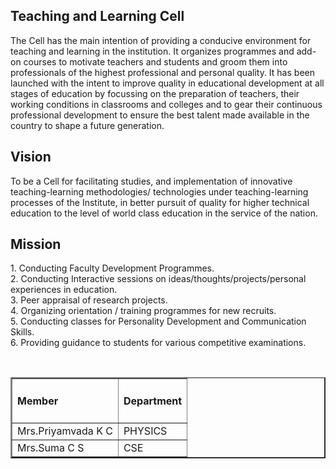 <div align="left" class="contentDiv">
<h2>Teaching and Learning Cell</h2>
<p>
The Cell has the main intention of providing a conducive environment for teaching and learning in the institution. It organizes programmes and add-on courses to motivate teachers and students and groom them into professionals of the highest professional and personal quality.  It has been launched with the intent to improve quality in educational development at all stages of education by focussing on the preparation of teachers, their working conditions in classrooms and colleges and to gear their continuous professional development to ensure the best talent made available in the country to shape a future generation. 



</p>
<h2>Vision </h2>
<p>To be a Cell for facilitating studies, and implementation of innovative teaching-learning methodologies/ technologies under teaching-learning processes of the Institute, in better pursuit of quality for higher technical education to the level of world class education in the service of the nation.

</p>
<h2>Mission </h2>
<p>1.   Conducting Faculty Development Programmes.<br/>
2.  Conducting Interactive sessions on ideas/thoughts/projects/personal experiences in education.<br/>
3.  Peer appraisal of research projects.<br/>
4.  Organizing orientation / training programmes for new recruits.<br/>
5.  Conducting classes for Personality Development and Communication Skills.<br/>
6.  Providing guidance to students for various competitive examinations.<br/>
</p><br/>
<table border="2">
<tr><td><h4>Member</h4></td><td><h4>Department</h4></td>
<tr><td>Mrs.Priyamvada K C  </td><td>PHYSICS</td></tr>
<tr><td>Mrs.Suma C S</td><td>CSE</td></tr>
</tr></table>
<html>
<head>
</head>
<body>
<html>
<head>
</head>
<body>
</body>
</html>
</body>
</html>
</div>
